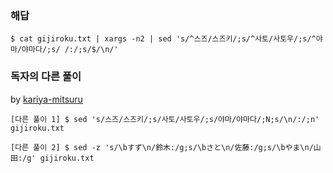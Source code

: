 ### 해답

```
$ cat gijiroku.txt | xargs -n2 | sed 's/^스즈/스즈키/;s/^사토/사토우/;s/^야마/야마다/;s/ /:/;s/$/\n/'
```

### 독자의 다른 풀이

by [kariya-mitsuru](https://github.com/kariya-mitsuru)

```
[다른 풀이 1] $ sed 's/스즈/스즈키/;s/사토/사토우/;s/야마/야마다/;N;s/\n/:/;n' gijiroku.txt

[다른 풀이 2] $ sed -z 's/\bすず\n/鈴木:/g;s/\bさと\n/佐藤:/g;s/\bやま\n/山田:/g' gijiroku.txt
```

